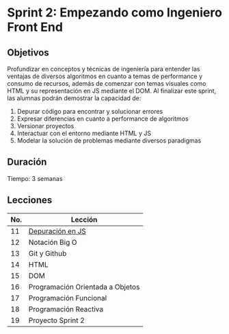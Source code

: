 # Sprint 2: Empezando como Ingeniero Front End

## Objetivos

Profundizar en conceptos y técnicas de ingeniería para entender las ventajas de diversos algoritmos en cuanto a temas de performance y consumo de recursos, además de comenzar con temas visuales como HTML y su representación en JS mediante el DOM. Al finalizar este sprint, las alumnas podrán demostrar la capacidad de:

1. Depurar código para encontrar y solucionar errores
2. Expresar diferencias en cuanto a performance de algoritmos
3. Versionar proyectos
4. Interactuar con el entorno mediante HTML y JS
5. Modelar la solución de problemas mediante diversos paradigmas

## Duración

Tiempo: 3 semanas

## Lecciones

No. | Lección
--- | -------
11  | [Depuración en JS](./lecciones/11-js-debugging/README.md )
12  | Notación Big O
13  | Git y Github
14  | HTML
15  | DOM
16  | Programación Orientada a Objetos
17  | Programación Funcional
18  | Programación Reactiva
19  | Proyecto Sprint 2